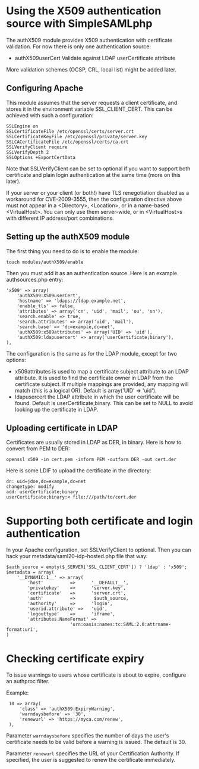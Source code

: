 Using the X509 authentication source with SimpleSAMLphp
=======================================================

The authX509 module provides X509 authentication with certificate
validation. For now there is only one authentication source:

* authX509userCert Validate against LDAP userCertificate attribute

More validation schemes (OCSP, CRL, local list) might be added later.

Configuring Apache
------------------

This module assumes that the server requests a client certificate, and
stores it in the environment variable SSL_CLIENT_CERT. This can be achieved
with such a configuration:

    SSLEngine on
    SSLCertificateFile /etc/openssl/certs/server.crt
    SSLCertificateKeyFile /etc/openssl/private/server.key
    SSLCACertificateFile /etc/openssl/certs/ca.crt
    SSLVerifyClient require
    SSLVerifyDepth 2
    SSLOptions +ExportCertData

Note that SSLVerifyClient can be set to optional if you want to support
both certificate and plain login authentication at the same time (more on
this later).

If your server or your client (or both!) have TLS renegotiation disabled
as a workaround for CVE-2009-3555, then the configuration directive above
must not appear in a &lt;Directory&gt;, &lt;Location&gt;, or in a name-based
&lt;VirtualHost&gt;. You can only use them server-wide, or in &lt;VirtualHost&gt;s
with different IP address/port combinations.


Setting up the authX509 module
------------------------------

The first thing you need to do is to enable the module:

    touch modules/authX509/enable

Then you must add it as an authentication source. Here is an
example authsources.php entry:

    'x509' => array(
        'authX509:X509userCert',
        'hostname' => 'ldaps://ldap.example.net',
        'enable_tls' => false,
        'attributes' => array('cn', 'uid', 'mail', 'ou', 'sn'),
        'search.enable' => true,
        'search.attributes' => array('uid', 'mail'),
        'search.base' => 'dc=example,dc=net',
        'authX509:x509attributes' => array('UID' => 'uid'),
        'authX509:ldapusercert' => array('userCertificate;binary'),
    ),

The configuration is the same as for the LDAP module, except for
two options:

* x509attributes is used to map a certificate subject attribute to
                 an LDAP attribute. It is used to find the certificate
                 owner in LDAP from the certificate subject. If multiple
                 mappings are provided, any mapping will match (this
                 is a logical OR). Default is array('UID' => 'uid').
* ldapusercert   the LDAP attribute in which the user certificate will
                 be found. Default is userCertificate;binary. This can
                 be set to NULL to avoid looking up the certificate in
                 LDAP.


Uploading certificate in LDAP
-----------------------------

Certificates are usually stored in LDAP as DER, in binary. Here is
how to convert from PEM to DER:

    openssl x509 -in cert.pem -inform PEM -outform DER -out cert.der

Here is some LDIF to upload the certificate in the directory:

    dn: uid=jdoe,dc=example,dc=net
    changetype: modify
    add: userCertificate;binary
    userCertificate;binary:< file:///path/to/cert.der


Supporting both certificate and login authentication
====================================================

In your Apache configuration, set SSLVerifyClient to optional. Then you
can hack your metadata/saml20-idp-hosted.php file that way:

    $auth_source = empty($_SERVER['SSL_CLIENT_CERT']) ? 'ldap' : 'x509';
    $metadata = array(
        '__DYNAMIC:1__' => array(
            'host'          =>      '__DEFAULT__',
            'privatekey'    =>      'server.key',
            'certificate'   =>      'server.crt',
            'auth'          =>       $auth_source,
            'authority'     =>      'login',
            'userid.attribute' =>   'uid',
            'logouttype'    =>      'iframe',
            'attributes.NameFormat' =>
                            'urn:oasis:names:tc:SAML:2.0:attrname-format:uri',
    )

Checking certificate expiry
===========================

To issue warnings to users whose certificate is about to expire, configure an authproc filter.

Example:

     10 => array(
         'class' => 'authX509:ExpiryWarning',
         'warndaysbefore' => '30',
         'renewurl' => 'https://myca.com/renew',
     ),

Parameter `warndaysbefore` specifies the number of days the user's certificate needs to be valid before a warning is
issued. The default is 30.

Parameter `renewurl` specifies the URL of your Certification Authority. If specified, the user is suggested to renew the
certificate immediately.
